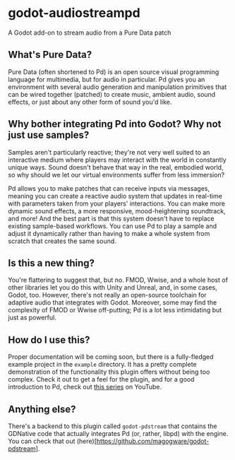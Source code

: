 # godot-audiostreampd
A Godot add-on to stream audio from a Pure Data patch

## What's Pure Data?
Pure Data (often shortened to Pd) is an open source visual programming language for multimedia, but for audio in particular.
Pd gives you an environment with several audio generation and manipulation primitives that can be wired together (patched) to
create music, ambient audio, sound effects, or just about any other form of sound you'd like.

## Why bother integrating Pd into Godot? Why not just use samples?
Samples aren't particularly reactive; they're not very well suited to an interactive medium where players may interact with
the world in constantly unique ways. Sound doesn't behave that way in the real, embodied world, so why should we let our
virtual environments suffer from less immersion?

Pd allows you to make patches that can receive inputs via messages, meaning you can create a reactive audio system that
updates in real-time with parameters taken from your players' interactions. You can make more dynamic sound effects,
a more responsive, mood-heightening soundtrack, and more! And the best part is that this system doesn't have to replace
existing sample-based workflows. You can use Pd to play a sample and adjust it dynamically rather than having to make a whole
system from scratch that creates the same sound.

## Is this a new thing?
You're flattering to suggest that, but no. FMOD, Wwise, and a whole host of other libraries let you do this with Unity and
Unreal, and, in some cases, Godot, too. However, there's not really an open-source toolchain for adaptive audio that integrates
with Godot. Moreover, some may find the complexity of FMOD or Wwise off-putting; Pd is a lot less intimidating but just as
powerful.

## How do I use this?
Proper documentation will be coming soon, but there is a fully-fledged example project in the `example` directory. It has a
pretty complete demonstration of the functionality this plugin offers without being too complex. Check it out to get a feel
for the plugin, and for a good introduction to Pd, check out [this series](https://www.youtube.com/watch?v=SLx7kjuFheY) on YouTube.

## Anything else?
There's a backend to this plugin called `godot-pdstream` that contains the GDNative code that actually integrates Pd (or, rather, libpd)
with the engine. You can check that out (here)[https://github.com/magogware/godot-pdstream].
